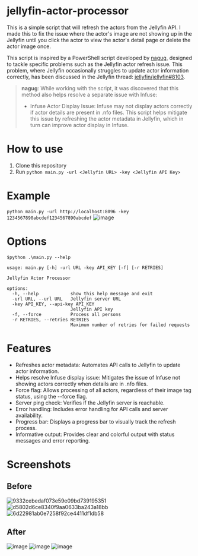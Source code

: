 # jellyfin-actor-processor
This is a simple script that will refresh the actors from the Jellyfin API.
I made this to fix the issue where the actor's image are not showing up in the Jellyfin until you click the actor to view the actor's detail page or delete the actor image once.

This script is inspired by a PowerShell script developed by [nagug](https://github.com/nagug/Jellyfin-Actor-Refresh-Script), designed to tackle specific problems such as the Jellyfin actor refresh issue. This problem, where Jellyfin occasionally struggles to update actor information correctly, has been discussed in the Jellyfin thread: [jellyfin/jellyfin#8103](https://github.com/jellyfin/jellyfin/issues/8103).

> **nagug**: While working with the script, it was discovered that this method also helps resolve a separate issue with Infuse:  
> - Infuse Actor Display Issue: Infuse may not display actors correctly if actor details are present in .nfo files. This script helps mitigate this issue by refreshing the actor metadata in Jellyfin, which in turn can improve actor display in Infuse.
# How to use
1. Clone this repository
2. Run `python main.py -url <Jellyfin URL> -key <Jellyfin API Key>`

# Example
`python main.py -url http://localhost:8096 -key 1234567890abcdef1234567890abcdef`
![image](https://github.com/user-attachments/assets/dd344991-a811-41cb-ae4d-79eba4c28a08)

# Options
```shell
$python .\main.py --help

usage: main.py [-h] -url URL -key API_KEY [-f] [-r RETRIES]

Jellyfin Actor Processor

options:
  -h, --help            show this help message and exit
  -url URL, --url URL   Jellyfin server URL
  -key API_KEY, --api-key API_KEY
                        Jellyfin API key
  -f, --force           Process all persons
  -r RETRIES, --retries RETRIES
                        Maximum number of retries for failed requests
```
# Features
- Refreshes actor metadata: Automates API calls to Jellyfin to update actor information.
- Helps resolve Infuse display issue: Mitigates the issue of Infuse not showing actors correctly when details are in .nfo files.
- Force flag: Allows processing of all actors, regardless of their image tag status, using the --force flag.
- Server ping check: Verifies if the Jellyfin server is reachable.
- Error handling: Includes error handling for API calls and server availability.
- Progress bar: Displays a progress bar to visually track the refresh process.
- Informative output: Provides clear and colorful output with status messages and error reporting.

# Screenshots
## Before
![9332cebedaf073e59e09bd739195351](https://github.com/user-attachments/assets/f2c9777c-0ba9-486d-af4e-4e4ef6f294f4)
![d5802d6ce8340f9aa0633ba243a18bb](https://github.com/user-attachments/assets/33cdd647-14d9-4652-98e4-1fe92eb92a89)
![6d22981ab0e7258f92ce4411df1db58](https://github.com/user-attachments/assets/227100bf-495d-4fc3-883f-cd218eb066d5)
## After
![image](https://github.com/user-attachments/assets/527400d0-12fb-4376-819f-802304912add)
![image](https://github.com/user-attachments/assets/32f30007-deb8-428b-99d8-cb06ea028894)
![image](https://github.com/user-attachments/assets/1c0778bf-f938-4d8a-9c5a-8418ad9a1532)

